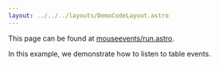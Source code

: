 ```yaml
---
layout: ../../../layouts/DemoCodeLayout.astro
---
```


This page can be found at [mouseevents/run.astro](https://github.com/guiexperttable/website-astro/blob/main/src/components/showcase/mouseevents/run.astro).

In this example, we demonstrate how to listen to table events.